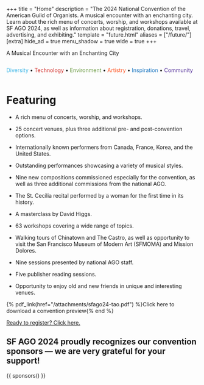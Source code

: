 +++
title = "Home"
description = "The 2024 National Convention of the American Guild of Organists. A musical encounter with an enchanting city. Learn about the rich menu of concerts, worship, and workshops available at SF AGO 2024, as well as information about registration, donations, travel, advertising, and exhibiting."
template = "future.html"
aliases = ["/future/"]
[extra]
hide_ad = true
menu_shadow = true
wide = true
+++

<div class="home-outer">

<div class="home-title">
<div>

<p class="title">A Musical Encounter with an Enchanting City</p>
<img class="framed-photo" alt="" src="/img/streetcar.jpg" style="aspect-ratio: 800 / 450">

</div>
</div>

<div class="home-below">
<div>

<p class="values">
<span style="color:#3AB5E6">Diversity</span> •
<span style="color:#D02824">Technology</span> •
<span style="color:#64963B">Environment</span> • 
<span style="color:#FF5624">Artistry</span> • 
<span style="color:#1E78C2">Inspiration</span> • 
<span style="color:#4C2795">Community</span> 
</p>

<div class="ad mobile midpage">
  <div class="ad-container mobile"><a class="ad-link"><img></a></div>
</div>

# Featuring

* A rich menu of concerts, worship, and workshops.

* 25 concert venues, plus three additional pre- and post-convention options.

* Internationally known performers from Canada, France, Korea, and the United States.

* Outstanding performances showcasing a variety of musical styles.

* Nine new compositions commissioned especially for the convention, as well as three additional commissions from the national AGO.

* The St. Cecilia recital performed by a woman for the first time in its history.

* A masterclass by David Higgs.

* 63 workshops covering a wide range of topics.

* Walking tours of Chinatown and The Castro, as well as opportunity to visit the San Francisco Museum of Modern Art (SFMOMA) and Mission Dolores.

* Nine sessions presented by national AGO staff.

* Five publisher reading sessions.

* Opportunity to enjoy old and new friends in unique and interesting venues.

<p>

{% pdf_link(href="/attachments/sfago24-tao.pdf") %}Click here to download a convention preview{% end %}

</p>

<p class="ready-to-register">
  <a href="/register/">Ready to register? Click here.</a>
</p>

<div class="sponsors-container">

## SF AGO 2024 proudly recognizes our convention sponsors — we are very grateful for your support!

{{ sponsors() }}

</div>

</div>
</div>

</div>
